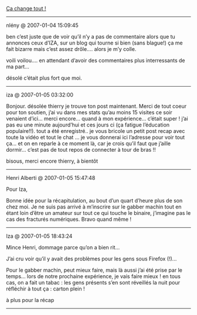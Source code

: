 [Ça change tout !](../../../2007/1/ca-change-tout.md)

---
nlény @ 2007-01-04 15:09:45

ben c’est juste que de voir qu’il n’y a pas de commentaire alors que tu annonces ceux d’IZA, sur un blog qui tourne si bien (sans blague!) ça me fait bizarre mais c’est assez drôle.... alors je m’y colle.

voili voilou.... en attendant d’avoir des commentaires plus interressants de ma part...

désolé c’était plus fort que moi.

---

iza @ 2007-01-05 03:32:00

Bonjour. désolée thierry je trouve ton post maintenant. Merci de tout coeur pour ton soutien, j’ai vu dans mes stats qu’au moins 15 visites ce soir venaient d’ici... merci encore... quand à mon expérience... c’était super ! j’ai pas eu une minute aujourd’hui et ces jours ci (ça fatigue l’éducation populaire!!). tout a été enregistré.. je vous bricole un petit post recap avec toute la vidéo et tout le chat ... je vous donnerai ici l’adresse pour voir tout ça... et on en reparle à ce moment là, car je crois qu’il faut que j’aille dormir... c’est pas de tout repos de connecter à tour de bras !!

bisous, merci encore thierry, à bientôt

---

Henri Alberti @ 2007-01-05 15:47:48

Pour Iza,

Bonne idée pour la récapitulation, au bout d’un quart d’heure plus de son chez moi. Je ne suis pas arrivé à m’inscrire sur le gabber machin tout en étant loin d’être un amateur sur tout ce qui touche le binaire, j’imagine pas le cas des fracturés numériques. Bravo quand même !

---

Iza @ 2007-01-05 18:43:24

Mince Henri, dommage parce qu’on a bien rit... 

J’ai cru voir qu’il y avait des problèmes pour les gens sous Firefox (!)...

Pour le gabber machin, peut mieux faire, mais là aussi j’ai été prise par le temps... lors de notre prochaine expérience, je vais faire mieux ! en tous cas, on a fait un tabac : les gens présents s’en sont réveillés la nuit pour réfléchir à tout ça : carton plein !

à plus pour la récap

---

